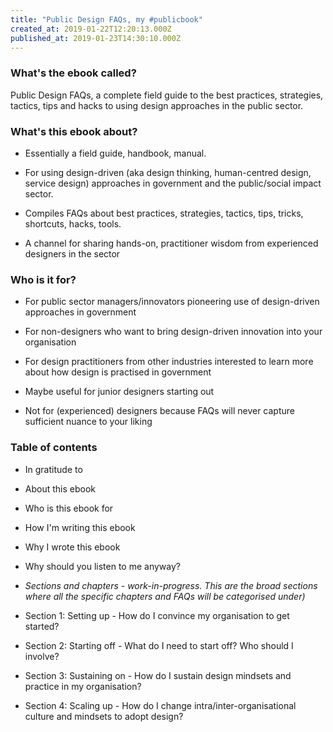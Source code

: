 ```yaml
---
title: "Public Design FAQs, my #publicbook"
created_at: 2019-01-22T12:20:13.000Z
published_at: 2019-01-23T14:30:10.000Z
---
```

### What's the ebook called?

Public Design FAQs, a complete field guide to the best practices, strategies, tactics, tips and hacks to using design approaches in the public sector.  

  

### What's this ebook about?

*   Essentially a field guide, handbook, manual.  
    
*   For using design-driven (aka design thinking, human-centred design, service design) approaches in government and the public/social impact sector.  
    
*   Compiles FAQs about best practices, strategies, tactics, tips, tricks, shortcuts, hacks, tools.  
    
*   A channel for sharing hands-on, practitioner wisdom from experienced designers in the sector  
    

  

### Who is it for?

*   For public sector managers/innovators pioneering use of design-driven approaches in government  
    
*   For non-designers who want to bring design-driven innovation into your organisation  
    
*   For design practitioners from other industries interested to learn more about how design is practised in government  
    
*   Maybe useful for junior designers starting out  
    
*   Not for (experienced) designers because FAQs will never capture sufficient nuance to your liking  
    

  

### Table of contents

*   In gratitude to  
    
*   About this ebook  
    
*   Who is this ebook for  
    
*   How I'm writing this ebook  
    
*   Why I wrote this ebook  
    
*   Why should you listen to me anyway?  
    
*   _Sections and chapters - work-in-progress. This are the broad sections where all the specific chapters and FAQs will be categorised under)_  
    

*   Section 1: Setting up - How do I convince my organisation to get started?
*   Section 2: Starting off - What do I need to start off? Who should I involve?
*   Section 3: Sustaining on - How do I sustain design mindsets and practice in my organisation?
*   Section 4: Scaling up - How do I change intra/inter-organisational culture and mindsets to adopt design?
